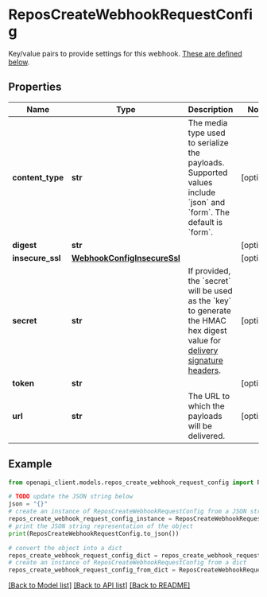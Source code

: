 # ReposCreateWebhookRequestConfig

Key/value pairs to provide settings for this webhook. [These are defined below](https://docs.github.com/enterprise-server@3.4/rest/reference/repos#create-hook-config-params).

## Properties

Name | Type | Description | Notes
------------ | ------------- | ------------- | -------------
**content_type** | **str** | The media type used to serialize the payloads. Supported values include &#x60;json&#x60; and &#x60;form&#x60;. The default is &#x60;form&#x60;. | [optional] 
**digest** | **str** |  | [optional] 
**insecure_ssl** | [**WebhookConfigInsecureSsl**](WebhookConfigInsecureSsl.md) |  | [optional] 
**secret** | **str** | If provided, the &#x60;secret&#x60; will be used as the &#x60;key&#x60; to generate the HMAC hex digest value for [delivery signature headers](https://docs.github.com/enterprise-server@3.4/webhooks/event-payloads/#delivery-headers). | [optional] 
**token** | **str** |  | [optional] 
**url** | **str** | The URL to which the payloads will be delivered. | [optional] 

## Example

```python
from openapi_client.models.repos_create_webhook_request_config import ReposCreateWebhookRequestConfig

# TODO update the JSON string below
json = "{}"
# create an instance of ReposCreateWebhookRequestConfig from a JSON string
repos_create_webhook_request_config_instance = ReposCreateWebhookRequestConfig.from_json(json)
# print the JSON string representation of the object
print(ReposCreateWebhookRequestConfig.to_json())

# convert the object into a dict
repos_create_webhook_request_config_dict = repos_create_webhook_request_config_instance.to_dict()
# create an instance of ReposCreateWebhookRequestConfig from a dict
repos_create_webhook_request_config_from_dict = ReposCreateWebhookRequestConfig.from_dict(repos_create_webhook_request_config_dict)
```
[[Back to Model list]](../README.md#documentation-for-models) [[Back to API list]](../README.md#documentation-for-api-endpoints) [[Back to README]](../README.md)


